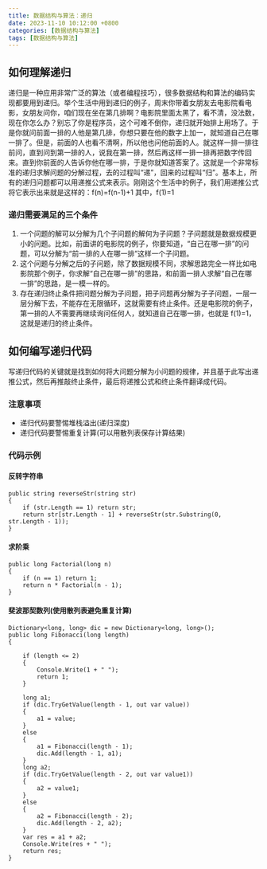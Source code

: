 ```yaml
---
title: 数据结构与算法：递归
date: 2023-11-10 10:12:00 +0800
categories: [数据结构与算法]
tags: [数据结构与算法]
---
```


## 如何理解递归

递归是一种应用非常广泛的算法（或者编程技巧），很多数据结构和算法的编码实现都要用到递归。举个生活中用到递归的例子，周末你带着女朋友去电影院看电影，女朋友问你，咱们现在坐在第几排啊？电影院里面太黑了，看不清，没法数，现在你怎么办？别忘了你是程序员，这个可难不倒你，递归就开始排上用场了。于是你就问前面一排的人他是第几排，你想只要在他的数字上加一，就知道自己在哪一排了。但是，前面的人也看不清啊，所以他也问他前面的人。就这样一排一排往前问，直到问到第一排的人，说我在第一排，然后再这样一排一排再把数字传回来。直到你前面的人告诉你他在哪一排，于是你就知道答案了。这就是一个非常标准的递归求解问题的分解过程，去的过程叫“递”，回来的过程叫“归”。基本上，所有的递归问题都可以用递推公式来表示。刚刚这个生活中的例子，我们用递推公式将它表示出来就是这样的：f(n)=f(n-1)+1 其中，f(1)=1

### 递归需要满足的三个条件

1. 一个问题的解可以分解为几个子问题的解何为子问题？子问题就是数据规模更小的问题。比如，前面讲的电影院的例子，你要知道，“自己在哪一排”的问题，可以分解为“前一排的人在哪一排”这样一个子问题。
2. 这个问题与分解之后的子问题，除了数据规模不同，求解思路完全一样比如电影院那个例子，你求解“自己在哪一排”的思路，和前面一排人求解“自己在哪一排”的思路，是一模一样的。
3. 存在递归终止条件把问题分解为子问题，把子问题再分解为子子问题，一层一层分解下去，不能存在无限循环，这就需要有终止条件。还是电影院的例子，第一排的人不需要再继续询问任何人，就知道自己在哪一排，也就是 f(1)=1，这就是递归的终止条件。

## 如何编写递归代码

写递归代码的关键就是找到如何将大问题分解为小问题的规律，并且基于此写出递推公式，然后再推敲终止条件，最后将递推公式和终止条件翻译成代码。

### 注意事项

- 递归代码要警惕堆栈溢出(递归深度)
- 递归代码要警惕重复计算(可以用散列表保存计算结果)

### 代码示例

#### 反转字符串

```
public string reverseStr(string str)
{
    if (str.Length == 1) return str;
    return str[str.Length - 1] + reverseStr(str.Substring(0, str.Length - 1));
}
```

#### 求阶乘

```
public long Factorial(long n)
{
    if (n == 1) return 1;
    return n * Factorial(n - 1);
}
```

#### 斐波那契数列(使用散列表避免重复计算)

```
Dictionary<long, long> dic = new Dictionary<long, long>();
public long Fibonacci(long length)
{

    if (length <= 2)
    {
        Console.Write(1 + " ");
        return 1;
    }

    long a1;
    if (dic.TryGetValue(length - 1, out var value))
    {
        a1 = value;
    }
    else
    {
        a1 = Fibonacci(length - 1);
        dic.Add(length - 1, a1);
    }
    long a2;
    if (dic.TryGetValue(length - 2, out var value1))
    {
        a2 = value1;
    }
    else
    {
        a2 = Fibonacci(length - 2);
        dic.Add(length - 2, a2);
    }
    var res = a1 + a2;
    Console.Write(res + " ");
    return res;
}
```